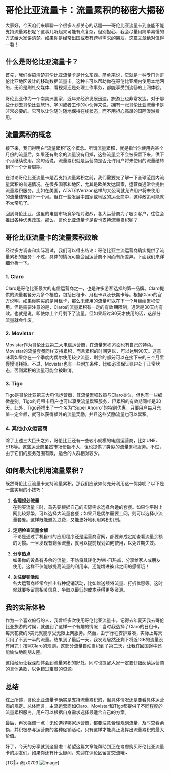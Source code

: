 # 哥伦比亚流量卡：流量累积的秘密大揭秘

大家好，今天咱们来聊聊一个很多人都关心的话题——哥伦比亚流量卡到底能不能支持流量累积呢？这事儿听起来可能有点复杂，但别担心，我会尽量用简单易懂的方式给大家讲清楚。如果你是经常出国或者有跨境需求的朋友，这篇文章绝对值得一看！

## 什么是哥伦比亚流量卡？

首先，我们得搞清楚哥伦比亚流量卡是什么东西。简单来说，它就是一种专门为哥伦比亚地区设计的移动数据流量卡。这种卡可以帮助你在哥伦比亚境内使用本地网络，无论是刷社交媒体、看视频还是处理工作事务，都能享受到流畅的上网体验。

哥伦比亚作为一个南美洲国家，近年来经济发展迅速，旅游业也非常发达。对于那些计划去哥伦比亚旅行、学习或者工作的小伙伴来说，拥有一张哥伦比亚流量卡是非常必要的。它可以让你随时随地保持在线状态，而不用担心高昂的国际漫游费用。

## 流量累积的概念

接下来，我们得明白“流量累积”这个概念。所谓流量累积，就是指当你使用完某个月份的流量后，如果还有剩余的流量没有用掉，这些流量会不会被保留下来，供下个月继续使用。换句话说，流量累积就是运营商是否允许用户将未使用的流量结转到下一个计费周期。

在讨论哥伦比亚流量卡是否支持流量累积之前，我们需要先了解一下全球范围内流量累积的普遍情况。在很多国家和地区，尤其是欧美发达国家，运营商通常会提供流量累积服务。比如在美国，AT&T和Verizon这样的大公司就允许用户将未使用的流量结转到下一个月。但在一些发展中国家或地区的运营商中，这种政策可能就不太常见了。

回到哥伦比亚，这里的电信市场竞争相对激烈，各大运营商为了吸引客户，往往会推出各种优惠政策。那么，哥伦比亚流量卡是否也支持流量累积呢？

## 哥伦比亚流量卡的流量累积政策

经过多方调查和实际测试，我们可以得出结论：哥伦比亚主流运营商确实提供了流量累积的服务！不过，具体的情况可能会因运营商不同而有所差异。下面我们来详细分析一下。

### 1. Claro
Claro是哥伦比亚最大的电信运营商之一，也是许多游客选择的第一品牌。Claro提供的流量套餐分为多个档位，包括日租卡、月租卡以及长期卡等。根据Claro的官方说明，如果你购买的是月租卡，那么未使用的流量可以在下一个月继续累积使用。但是需要注意的是，Claro的流量累积有一定的有效期限制，通常是30天内有效。也就是说，即使你上个月剩下了流量，但如果超过30天才使用的话，这部分流量就会作废。

### 2. Movistar
Movistar作为哥伦比亚第二大电信运营商，在流量累积方面也有自己的特色。Movistar的流量套餐同样支持累积，而且累积的时间更长，可以达到90天。这意味着如果你在一个季度内偶尔使用较少流量，剩余的部分可以在接下来的三个月里慢慢消耗掉。不过，Movistar也有一些附加条件，比如必须保证账户处于正常状态，否则累积的流量可能会被取消。

### 3. Tigo
Tigo是哥伦比亚第三大电信运营商，其流量累积政策与Claro类似，但也有一些细微差别。Tigo的月租卡用户也可以享受流量累积服务，但累积的有效期同样是30天。此外，Tigo还推出了一个名为“Super Ahorro”的特别优惠，只要用户每月充值一定金额，就可以获得额外的流量奖励，并且这些奖励流量也可以累积。

### 4. 其他小众运营商
除了上述三大巨头之外，哥伦比亚还有一些较小规模的电信运营商，比如UNE、ETB等。这些运营商虽然市场份额不大，但也提供了类似的流量累积服务。不过，由于它们的服务范围有限，适合的人群相对较少。

## 如何最大化利用流量累积？

既然哥伦比亚流量卡支持流量累积，那我们应该如何充分利用这一优势呢？以下是一些实用的小技巧：

1. **合理规划流量**  
   在购买流量卡时，首先要根据自己的实际需求选择合适的套餐。如果你平时上网比较频繁，可以选择大流量套餐；如果只是偶尔需要上网，则可以选择小流量套餐。这样既能避免浪费，又能更好地利用累积机制。

2. **定期检查流量余额**  
   不论是通过手机自带的应用程序还是运营商官网，都要养成定期查看流量余额的习惯。一旦发现有剩余流量，就可以提前规划如何使用，以免过期失效。

3. **分享热点**  
   如果你的设备有多余的流量，不妨将其转化为Wi-Fi热点，分享给家人或朋友使用。这样不仅能够提高流量的利用率，还能增进彼此之间的感情哦！

4. **关注促销活动**  
   各大运营商经常会推出各种促销活动，比如赠送额外流量、打折优惠等。这时候就要多留意相关信息，争取以最低的成本获得更多资源。

## 我的实际体验

作为一个喜欢旅行的人，我曾经多次使用哥伦比亚流量卡。记得去年夏天我去哥伦比亚旅游的时候，就遇到了这样一个有趣的情况：当时我选择了Claro的日租卡，每天花费约5美元就能享受无限上网服务。然而，由于行程安排紧凑，实际上每天只用了不到一半的流量。结果到了最后一天，我发现居然还剩下将近1GB的流量没有用完！按照Claro的规则，这部分流量自动累积到了第二天，让我在回国途中还能愉快地刷朋友圈。

这段经历让我深刻体会到流量累积的好处，同时也提醒大家一定要仔细阅读运营商的具体条款，以免错过宝贵的资源。

## 总结

综上所述，哥伦比亚流量卡确实是支持流量累积的，但具体情况还是要看具体运营商的规定。总体而言，主流运营商如Claro、Movistar和Tigo都提供了不同程度的流量累积服务，用户可以根据自身需求选择最适合自己的方案。

最后，再次强调一点：无论选择哪家运营商，都要注意合理规划流量，及时查看余额，并积极参与运营商的各种促销活动。只有这样才能真正发挥出流量累积的最大价值。

好了，今天的分享就到这里啦！希望这篇文章能帮助到正在考虑购买哥伦比亚流量卡的朋友们。如果你还有什么疑问，欢迎在评论区留言交流哦~

[TG💪+ @jx0703 ![Image](https://github.com/user-attachments/assets/dbca1d08-cadb-493c-b0ec-ad6f7a83f270)]